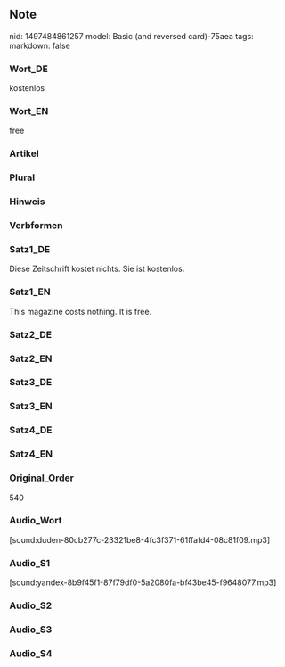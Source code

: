 ## Note
nid: 1497484861257
model: Basic (and reversed card)-75aea
tags: 
markdown: false

### Wort_DE
kostenlos

### Wort_EN
free

### Artikel


### Plural


### Hinweis


### Verbformen


### Satz1_DE
Diese Zeitschrift kostet nichts. Sie ist kostenlos.

### Satz1_EN
This magazine costs nothing. It is free.

### Satz2_DE


### Satz2_EN


### Satz3_DE


### Satz3_EN


### Satz4_DE


### Satz4_EN


### Original_Order
540

### Audio_Wort
[sound:duden-80cb277c-23321be8-4fc3f371-61ffafd4-08c81f09.mp3]

### Audio_S1
[sound:yandex-8b9f45f1-87f79df0-5a2080fa-bf43be45-f9648077.mp3]

### Audio_S2


### Audio_S3


### Audio_S4


